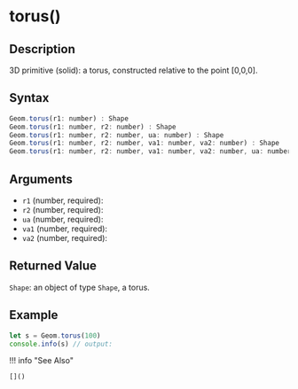 # torus()

## Description
3D primitive (solid): a torus, constructed relative to the point [0,0,0].

## Syntax
```javascript
Geom.torus(r1: number) : Shape
Geom.torus(r1: number, r2: number) : Shape
Geom.torus(r1: number, r2: number, ua: number) : Shape
Geom.torus(r1: number, r2: number, va1: number, va2: number) : Shape
Geom.torus(r1: number, r2: number, va1: number, va2: number, ua: number) : Shape
```

## Arguments
- `r1` (number, required):
- `r2` (number, required):
- `ua` (number, required):
- `va1` (number, required):
- `va2` (number, required):

## Returned Value
`Shape`: an object of type `Shape`, a torus.

## Example
```javascript linenums="1"
let s = Geom.torus(100)
console.info(s) // output:
```

!!! info "See Also"

    []()